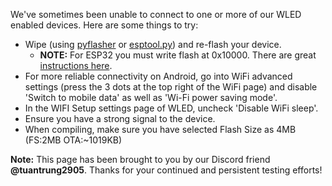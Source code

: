 We've sometimes been unable to connect to one or more of our WLED enabled devices. Here are some things to try:

* Wipe (using [pyflasher](https://github.com/marcelstoer/nodemcu-pyflasher/releases/latest) or [esptool.py](https://github.com/espressif/esptool)) and re-flash your device.
  * **NOTE:** For ESP32 you must write flash at 0x10000. There are great [instructions here](https://github.com/Aircoookie/WLED/wiki/Install-WLED-binary).
* For more reliable connectivity on Android, go into WiFi advanced settings (press the 3 dots at the top right of the WiFi page) and disable 'Switch to mobile data' as well as 'Wi-Fi power saving mode'.
* In the WIFI Setup settings page of WLED, uncheck 'Disable WiFi sleep'.
* Ensure you have a strong signal to the device.
* When compiling, make sure you have selected Flash Size as 4MB (FS:2MB OTA:~1019KB)

**Note:** This page has been brought to you by our Discord friend **@tuantrung2905**. Thanks for your continued and persistent testing efforts!